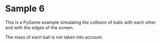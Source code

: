 # Sample 6

This is a PyGame example simulating the collision of balls
with each other and with the edges of the screen.

The mass of each ball is not taken into account.
